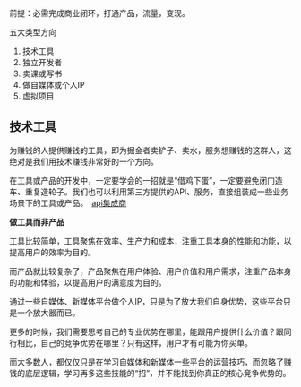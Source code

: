 

前提：必需完成商业闭环，打通产品，流量，变现。

五大类型方向

1. 技术工具
2. 独立开发者
3. 卖课或写书
4. 做自媒体或个人IP
5. 虚拟项目


## 技术工具

为赚钱的人提供赚钱的工具，即为掘金者卖铲子、卖水，服务想赚钱的这群人，这绝对是我们用技术赚钱非常好的一个方向。​

在工具或产品的开发中，一定要学会的一招就是“借鸡下蛋”，一定要避免闭门造车、重复造轮子。我们也可以利用第三方提供的API、服务，直接组装成一些业务场景下的工具或产品。　[api集成商](https://www.showapi.com​)

**做工具而非产品**

工具比较简单，工具聚焦在效率、生产力和成本，注重工具本身的性能和功能，以提高用户的效率为目的。

而产品就比较复杂了，产品聚焦在用户体验、用户价值和用户需求，注重产品本身的功能和体验，以提高用户的满意度为目的。



通过一些自媒体、新媒体平台做个人IP，只是为了放大我们自身优势，这些平台只是一个放大器而已。   

更多的时候，我们需要思考自己的专业优势在哪里，能跟用户提供什么价值？跟同行相比，自己的竞争优势在哪里？只有这样，用户才有可能为你买单。​

而大多数人，都仅仅只是在学习自媒体和新媒体一些平台的运营技巧，而忽略了赚钱的底层逻辑，学习再多这些技能的“招”，并不能找到你真正的核心竞争优势的。










